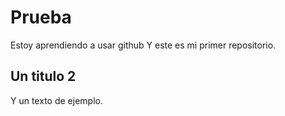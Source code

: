 # Prueba
Estoy aprendiendo a usar github
Y este es mi primer repositorio.
## Un titulo 2
Y un texto de ejemplo.

